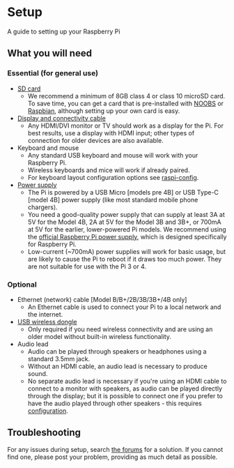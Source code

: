 # Setup

A guide to setting up your Raspberry Pi

## What you will need

### Essential (for general use)

- [SD card](../installation/sd-cards.md)
    - We recommend a minimum of 8GB class 4 or class 10 microSD card. To save time, you can get a card that is pre-installed with [NOOBS](../installation/noobs.md) or [Raspbian](../installation/installing-images/README.md), although setting up your own card is easy.
- [Display and connectivity cable](monitor-connection.md)
    - Any HDMI/DVI monitor or TV should work as a display for the Pi. For best results, use a display with HDMI input; other types of connection for older devices are also available.
- Keyboard and mouse
    - Any standard USB keyboard and mouse will work with your Raspberry Pi.
    - Wireless keyboards and mice will work if already paired.
    - For keyboard layout configuration options see [raspi-config](../configuration/raspi-config.md).
- [Power supply](../hardware/raspberrypi/power/README.md)
    - The Pi is powered by a USB Micro [models pre 4B] or USB Type-C [model 4B] power supply (like most standard mobile phone chargers).
    - You need a good-quality power supply that can supply at least 3A at 5V for the Model 4B, 2A at 5V for the Model 3B and 3B+, or 700mA at 5V for the earlier, lower-powered Pi models. We recommend using the [official Raspberry Pi power supply](https://www.raspberrypi.org/products/raspberry-pi-universal-power-supply/), which is designed specifically for Raspberry Pi.
    - Low-current (~700mA) power supplies will work for basic usage, but are likely to cause the Pi to reboot if it draws too much power. They are not suitable for use with the Pi 3 or 4.

### Optional

- Ethernet (network) cable [Model B/B+/2B/3B/3B+/4B only]
    - An Ethernet cable is used to connect your Pi to a local network and the internet.
- [USB wireless dongle](../configuration/wireless/README.md)
    - Only required if you need wireless connectivity and are using an older model without built-in wireless functionality.
- Audio lead
    - Audio can be played through speakers or headphones using a standard 3.5mm jack.
    - Without an HDMI cable, an audio lead is necessary to produce sound.
    - No separate audio lead is necessary if you're using an HDMI cable to connect to a monitor with speakers, as audio can be played directly through the display; but it is possible to connect one if you prefer to have the audio played through other speakers - this requires [configuration](../configuration/audio-config.md).

## Troubleshooting

For any issues during setup, search [the forums](https://www.raspberrypi.org/forums/) for a solution. If you cannot find one, please post your problem, providing as much detail as possible.
